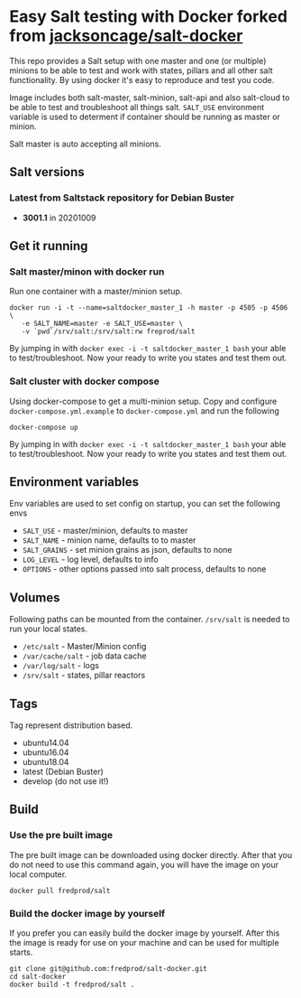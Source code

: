 Easy Salt testing with Docker forked from [jacksoncage/salt-docker](https://github.com/jacksoncage/salt-docker/)
===========

This repo provides a Salt setup with one master and one (or multiple) minions to be able to test and work with states, pillars and all other salt functionality. By using docker it's easy to reproduce and test you code.

Image includes both salt-master, salt-minion, salt-api and also salt-cloud to be able to test and troubleshoot all things salt. `SALT_USE` environment variable is used to determent if container should be running as master or minion.

Salt master is auto accepting all minions.

## Salt versions

### Latest from Saltstack repository for Debian Buster

 - **3001.1** in 20201009

## Get it running

### Salt master/minon with docker run

Run one container with a master/minion setup.

```
docker run -i -t --name=saltdocker_master_1 -h master -p 4505 -p 4506 \
   -e SALT_NAME=master -e SALT_USE=master \
   -v `pwd`/srv/salt:/srv/salt:rw freprod/salt
```

By jumping in with `docker exec -i -t saltdocker_master_1 bash` your able to test/troubleshoot. Now your ready to write you states and test them out.

### Salt cluster with docker compose

Using docker-compose to get a multi-minion setup. Copy and configure `docker-compose.yml.example` to `docker-compose.yml` and run the following

```
docker-compose up
```

By jumping in with `docker exec -i -t saltdocker_master_1 bash` your able to test/troubleshoot. Now your ready to write you states and test them out.

## Environment variables

Env variables are used to set config on startup, you can set the following envs

 - `SALT_USE`  - master/minion, defaults to master
 - `SALT_NAME` - minion name, defaults to to master
 - `SALT_GRAINS` - set minion grains as json, defaults to none
 - `LOG_LEVEL` - log level, defaults to info
 - `OPTIONS`   - other options passed into salt process, defaults to none

## Volumes

Following paths can be mounted from the container. `/srv/salt` is needed to run your local states.

 - `/etc/salt` - Master/Minion config
 - `/var/cache/salt` - job data cache
 - `/var/log/salt` - logs
 - `/srv/salt` - states, pillar reactors

## Tags
Tag represent distribution based.

 - ubuntu14.04
 - ubuntu16.04
 - ubuntu18.04
 - latest (Debian Buster)
 - develop (do not use it!)

## Build

### Use the pre built image
The pre built image can be downloaded using docker directly. After that you do not need to use this command again, you will have the image on your local computer.

```
docker pull fredprod/salt
```

### Build the docker image by yourself
If you prefer you can easily build the docker image by yourself. After this the image is ready for use on your machine and can be used for multiple starts.

```
git clone git@github.com:fredprod/salt-docker.git
cd salt-docker
docker build -t fredprod/salt .
```
